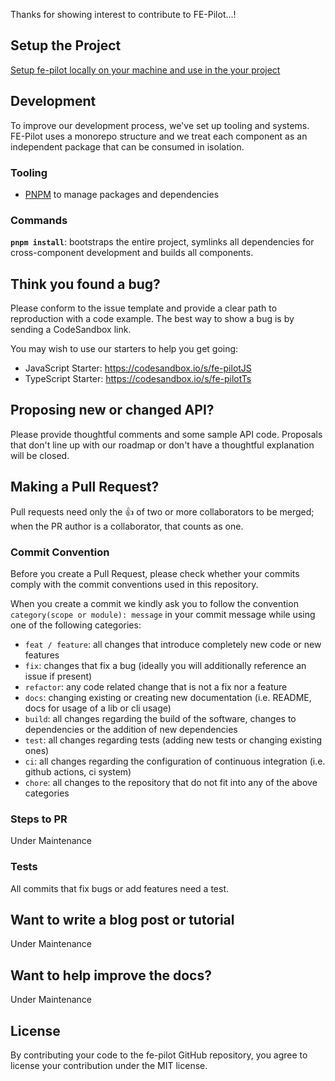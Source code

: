 Thanks for showing interest to contribute to FE-Pilot...!

## Setup the Project
[Setup fe-pilot locally on your machine and use in the your project](SETUP.md)

## Development

To improve our development process, we've set up tooling and systems. FE-Pilot
uses a monorepo structure and we treat each component as an independent package
that can be consumed in isolation.

### Tooling

- [PNPM](https://pnpm.io/) to manage packages and dependencies

### Commands

**`pnpm install`**: bootstraps the entire project, symlinks all dependencies for
cross-component development and builds all components.


## Think you found a bug?

Please conform to the issue template and provide a clear path to reproduction
with a code example. The best way to show a bug is by sending a CodeSandbox
link.

You may wish to use our starters to help you get going:

- JavaScript Starter: https://codesandbox.io/s/fe-pilotJS
- TypeScript Starter: https://codesandbox.io/s/fe-pilotTs

## Proposing new or changed API?

Please provide thoughtful comments and some sample API code. Proposals that
don't line up with our roadmap or don't have a thoughtful explanation will be
closed.

## Making a Pull Request?

Pull requests need only the :+1: of two or more collaborators to be merged; when
the PR author is a collaborator, that counts as one.

### Commit Convention

Before you create a Pull Request, please check whether your commits comply with
the commit conventions used in this repository.

When you create a commit we kindly ask you to follow the convention
`category(scope or module): message` in your commit message while using one of
the following categories:

- `feat / feature`: all changes that introduce completely new code or new
  features
- `fix`: changes that fix a bug (ideally you will additionally reference an
  issue if present)
- `refactor`: any code related change that is not a fix nor a feature
- `docs`: changing existing or creating new documentation (i.e. README, docs for
  usage of a lib or cli usage)
- `build`: all changes regarding the build of the software, changes to
  dependencies or the addition of new dependencies
- `test`: all changes regarding tests (adding new tests or changing existing
  ones)
- `ci`: all changes regarding the configuration of continuous integration (i.e.
  github actions, ci system)
- `chore`: all changes to the repository that do not fit into any of the above
  categories


### Steps to PR

Under Maintenance

### Tests

All commits that fix bugs or add features need a test.

## Want to write a blog post or tutorial

Under Maintenance

## Want to help improve the docs?

Under Maintenance

## License

By contributing your code to the fe-pilot GitHub repository, you agree to
license your contribution under the MIT license.
